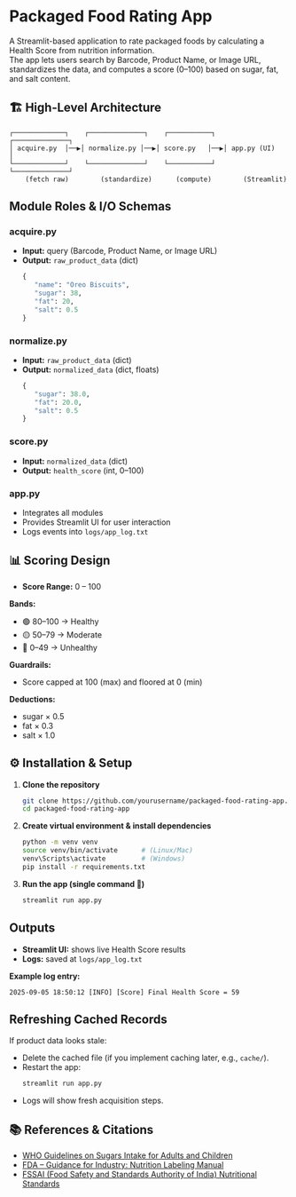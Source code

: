 # Packaged Food Rating App
A Streamlit-based application to rate packaged foods by calculating a Health Score from nutrition information.  
The app lets users search by Barcode, Product Name, or Image URL, standardizes the data, and computes a score (0–100) based on sugar, fat, and salt content.

## 🏗 High-Level Architecture

```
┌─────────────┐    ┌──────────────┐    ┌───────────┐    ┌──────────────┐
│ acquire.py  │──▶│ normalize.py │──▶│ score.py   │──▶│ app.py (UI)   │
└─────────────┘    └──────────────┘    └───────────┘    └──────────────┘
    (fetch raw)        (standardize)      (compute)        (Streamlit)
```

## Module Roles & I/O Schemas

### acquire.py
- **Input:** query (Barcode, Product Name, or Image URL)
- **Output:** `raw_product_data` (dict)
  ```python
  {
     "name": "Oreo Biscuits",
     "sugar": 38,
     "fat": 20,
     "salt": 0.5
  }
  ```

### normalize.py
- **Input:** `raw_product_data` (dict)
- **Output:** `normalized_data` (dict, floats)
  ```python
  {
     "sugar": 38.0,
     "fat": 20.0,
     "salt": 0.5
  }
  ```

### score.py
- **Input:** `normalized_data` (dict)
- **Output:** `health_score` (int, 0–100)

### app.py
- Integrates all modules
- Provides Streamlit UI for user interaction
- Logs events into `logs/app_log.txt`

## 📊 Scoring Design

- **Score Range:** 0 – 100

**Bands:**
- 🟢 80–100 → Healthy
- 🟡 50–79 → Moderate
- 🔴 0–49 → Unhealthy

**Guardrails:**
- Score capped at 100 (max) and floored at 0 (min)

**Deductions:**
- sugar × 0.5
- fat × 0.3
- salt × 1.0

## ⚙️ Installation & Setup

1. **Clone the repository**
    ```sh
    git clone https://github.com/yourusername/packaged-food-rating-app.git
    cd packaged-food-rating-app
    ```

2. **Create virtual environment & install dependencies**
    ```sh
    python -m venv venv
    source venv/bin/activate      # (Linux/Mac)
    venv\Scripts\activate         # (Windows)
    pip install -r requirements.txt
    ```

3. **Run the app (single command 🚀)**
    ```sh
    streamlit run app.py
    ```

## Outputs

- **Streamlit UI:** shows live Health Score results
- **Logs:** saved at `logs/app_log.txt`

**Example log entry:**
```
2025-09-05 18:50:12 [INFO] [Score] Final Health Score = 59
```

## Refreshing Cached Records

If product data looks stale:
- Delete the cached file (if you implement caching later, e.g., `cache/`).
- Restart the app:
  ```sh
  streamlit run app.py
  ```
- Logs will show fresh acquisition steps.

## 📚 References & Citations

- [WHO Guidelines on Sugars Intake for Adults and Children](https://www.who.int/publications/i/item/9789241549028)
- [FDA – Guidance for Industry: Nutrition Labeling Manual](https://www.fda.gov/media/81606/download)
- [FSSAI (Food Safety and Standards Authority of India) Nutritional Standards](https://www.fssai.gov.in/)

